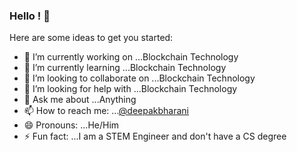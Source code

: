 ### Hello ! 👋

Here are some ideas to get you started:

- 🔭 I’m currently working on ...Blockchain Technology
- 🌱 I’m currently learning ...Blockchain Technology
- 👯 I’m looking to collaborate on ...Blockchain Technology
- 🤔 I’m looking for help with ...Blockchain Technology
- 💬 Ask me about ...Anything
- 📫 How to reach me: ...[@deepakbharani](http://twitter.com/deepakbharani)
- 😄 Pronouns: ...He/Him
- ⚡ Fun fact: ...I am a STEM Engineer and don't have a CS degree


